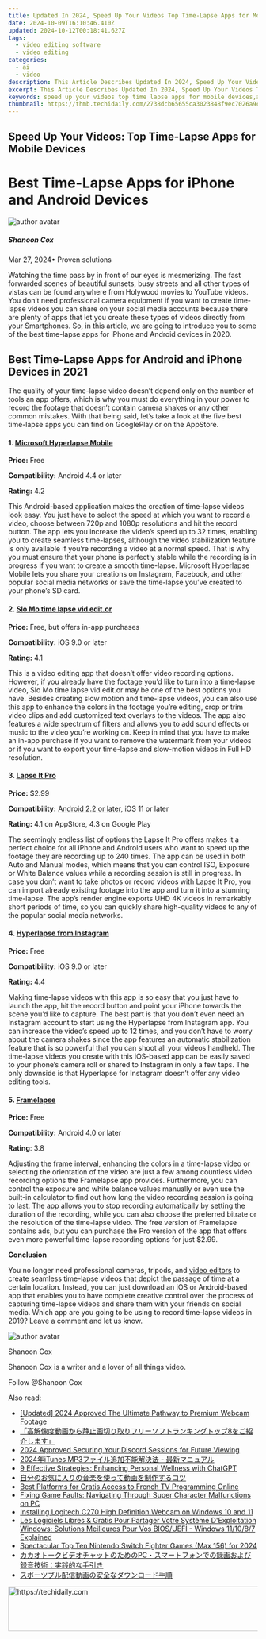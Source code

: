 ```yaml
---
title: Updated In 2024, Speed Up Your Videos Top Time-Lapse Apps for Mobile Devices
date: 2024-10-09T16:10:46.410Z
updated: 2024-10-12T00:18:41.627Z
tags: 
  - video editing software
  - video editing
categories: 
  - ai
  - video
description: This Article Describes Updated In 2024, Speed Up Your Videos Top Time-Lapse Apps for Mobile Devices
excerpt: This Article Describes Updated In 2024, Speed Up Your Videos Top Time-Lapse Apps for Mobile Devices
keywords: speed up your videos top time lapse apps for mobile devices,ai animation top video invite apps for mobile devices,top time lapse camera apps for mobile devices 2023 update,unleash your creativity top video animation apps for mobile devices 2024,elevate your invitations top video creation apps for mobile devices,top time lapse photography apps for mobile devices 2023 update,ai animation top time lapse camera apps for mobile devices 2023 update
thumbnail: https://thmb.techidaily.com/2738dcb65655ca3023848f9ec7026a9cce211e70815a31f4f65d2f9ea9ded629.jpg
---
```


## Speed Up Your Videos: Top Time-Lapse Apps for Mobile Devices

# Best Time-Lapse Apps for iPhone and Android Devices

![author avatar](https://images.wondershare.com/filmora/article-images/shannon-cox.jpg)

##### Shanoon Cox

 Mar 27, 2024• Proven solutions

Watching the time pass by in front of our eyes is mesmerizing. The fast forwarded scenes of beautiful sunsets, busy streets and all other types of vistas can be found anywhere from Holywood movies to YouTube videos. You don’t need professional camera equipment if you want to create time-lapse videos you can share on your social media accounts because there are plenty of apps that let you create these types of videos directly from your Smartphones. So, in this article, we are going to introduce you to some of the best time-lapse apps for iPhone and Android devices in 2020.

## Best Time-Lapse Apps for Android and iPhone Devices in 2021

The quality of your time-lapse video doesn’t depend only on the number of tools an app offers, which is why you must do everything in your power to record the footage that doesn’t contain camera shakes or any other common mistakes. With that being said, let’s take a look at the five best time-lapse apps you can find on GooglePlay or on the AppStore.

#### 1. [Microsoft Hyperlapse Mobile](https://play.google.com/store/apps/details?id=com.microsoft.hyperlapsemobile&hl=en)

**Price:** Free

**Compatibility:** Android 4.4 or later

**Rating:** 4.2

This Android-based application makes the creation of time-lapse videos look easy. You just have to select the speed at which you want to record a video, choose between 720p and 1080p resolutions and hit the record button. The app lets you increase the video’s speed up to 32 times, enabling you to create seamless time-lapses, although the video stabilization feature is only available if you’re recording a video at a normal speed. That is why you must ensure that your phone is perfectly stable while the recording is in progress if you want to create a smooth time-lapse. Microsoft Hyperlapse Mobile lets you share your creations on Instagram, Facebook, and other popular social media networks or save the time-lapse you’ve created to your phone’s SD card.

#### 2. [Slo Mo time lapse vid edit.or](https://itunes.apple.com/us/app/slo-mo-time-lapse-vid-edit-or/id1198548115?mt=8)

**Price:** Free, but offers in-app purchases

**Compatibility:** iOS 9.0 or later

**Rating:** 4.1

This is a video editing app that doesn’t offer video recording options. However, if you already have the footage you’d like to turn into a time-lapse video, Slo Mo time lapse vid edit.or may be one of the best options you have. Besides creating slow motion and time-lapse videos, you can also use this app to enhance the colors in the footage you’re editing, crop or trim video clips and add customized text overlays to the videos. The app also features a wide spectrum of filters and allows you to add sound effects or music to the video you’re working on. Keep in mind that you have to make an in-app purchase if you want to remove the watermark from your videos or if you want to export your time-lapse and slow-motion videos in Full HD resolution.

#### 3. [Lapse It Pro](https://itunes.apple.com/us/app/lapse-it-pro-time-lapse-stop-motion-camera-professional-hd/id536495161?mt=8&ign-mpt=uo%3D8)

**Price:** $2.99

**Compatibility:** [Android 2.2 or later](https://play.google.com/store/apps/details?id=com.ui.LapseItPro&hl=en), iOS 11 or later

**Rating:** 4.1 on AppStore, 4.3 on Google Play

The seemingly endless list of options the Lapse It Pro offers makes it a perfect choice for all iPhone and Android users who want to speed up the footage they are recording up to 240 times. The app can be used in both Auto and Manual modes, which means that you can control ISO, Exposure or White Balance values while a recording session is still in progress. In case you don’t want to take photos or record videos with Lapse It Pro, you can import already existing footage into the app and turn it into a stunning time-lapse. The app’s render engine exports UHD 4K videos in remarkably short periods of time, so you can quickly share high-quality videos to any of the popular social media networks.

#### 4. [Hyperlapse from Instagram](https://itunes.apple.com/in/app/hyperlapse-from-instagram/id740146917?mt=8)

**Price:** Free

**Compatibility:** iOS 9.0 or later

**Rating:** 4.4

Making time-lapse videos with this app is so easy that you just have to launch the app, hit the record button and point your iPhone towards the scene you’d like to capture. The best part is that you don’t even need an Instagram account to start using the Hyperlapse from Instagram app. You can increase the video’s speed up to 12 times, and you don’t have to worry about the camera shakes since the app features an automatic stabilization feature that is so powerful that you can shoot all your videos handheld. The time-lapse videos you create with this iOS-based app can be easily saved to your phone’s camera roll or shared to Instagram in only a few taps. The only downside is that Hyperlapse for Instagram doesn’t offer any video editing tools.

#### 5. [Framelapse](https://play.google.com/store/apps/details?id=com.Nishant.Singh.DroidTimelapse&hl=en)

**Price:** Free

**Compatibility:** Android 4.0 or later

**Rating**: 3.8

Adjusting the frame interval, enhancing the colors in a time-lapse video or selecting the orientation of the video are just a few among countless video recording options the Framelapse app provides. Furthermore, you can control the exposure and white balance values manually or even use the built-in calculator to find out how long the video recording session is going to last. The app allows you to stop recording automatically by setting the duration of the recording, while you can also choose the preferred bitrate or the resolution of the time-lapse video. The free version of Framelapse contains ads, but you can purchase the Pro version of the app that offers even more powerful time-lapse recording options for just $2.99.

**Conclusion**

You no longer need professional cameras, tripods, and [video editors](https://tools.techidaily.com/wondershare/filmora/download/) to create seamless time-lapse videos that depict the passage of time at a certain location. Instead, you can just download an iOS or Android-based app that enables you to have complete creative control over the process of capturing time-lapse videos and share them with your friends on social media. Which app are you going to be using to record time-lapse videos in 2019? Leave a comment and let us know.

![author avatar](https://images.wondershare.com/filmora/article-images/shannon-cox.jpg)

Shanoon Cox

Shanoon Cox is a writer and a lover of all things video.

Follow @Shanoon Cox

<ins class="adsbygoogle"
      style="display:block"
      data-ad-client="ca-pub-7571918770474297"
      data-ad-slot="8358498916"
      data-ad-format="auto"
      data-full-width-responsive="true"></ins>

<span class="atpl-alsoreadstyle">Also read:</span>
<div><ul>
<li><a href="https://digital-screen-recording.techidaily.com/updated-2024-approved-the-ultimate-pathway-to-premium-webcam-footage/"><u>[Updated] 2024 Approved The Ultimate Pathway to Premium Webcam Footage</u></a></li>
<li><a href="https://video-content-creator.techidaily.com/1726029824676-8/"><u>「高解像度動画から静止画切り取りフリーソフトランキングトップ8をご紹介します」</u></a></li>
<li><a href="https://desktop-recording.techidaily.com/2024-approved-securing-your-discord-sessions-for-future-viewing/"><u>2024 Approved Securing Your Discord Sessions for Future Viewing</u></a></li>
<li><a href="https://video-content-creator.techidaily.com/2024itunes-mp3/"><u>2024年iTunes MP3ファイル追加不能解決法 - 最新マニュアル</u></a></li>
<li><a href="https://tech-haven.techidaily.com/9-effective-strategies-enhancing-personal-wellness-with-chatgpt/"><u>9 Effective Strategies: Enhancing Personal Wellness with ChatGPT</u></a></li>
<li><a href="https://video-content-creator.techidaily.com/6ieq5yig44gu44gk5rcx44gr5ywl44kk44gu6zplusz5qw944ks5l244gj44gm5yuv55s744ks5yi25l2c44gz44kl44kz44oe/"><u>自分のお気に入りの音楽を使って動画を制作するコツ</u></a></li>
<li><a href="https://video-content-creator.techidaily.com/best-platforms-for-gratis-access-to-french-tv-programming-online/"><u>Best Platforms for Gratis Access to French TV Programming Online</u></a></li>
<li><a href="https://win-answers.techidaily.com/fixing-game-faults-navigating-through-super-character-malfunctions-on-pc/"><u>Fixing Game Faults: Navigating Through Super Character Malfunctions on PC</u></a></li>
<li><a href="https://win-dash.techidaily.com/installing-logitech-c270-high-definition-webcam-on-windows-10-and-11/"><u>Installing Logitech C270 High Definition Webcam on Windows 10 and 11</u></a></li>
<li><a href="https://win-advanced.techidaily.com/les-logiciels-libres-and-gratis-pour-partager-votre-systeme-dexploitation-windows-solutions-meilleures-pour-vos-biosuefi-windows-111087-explained/"><u>Les Logiciels Libres & Gratis Pour Partager Votre Système D'Exploitation Windows: Solutions Meilleures Pour Vos BIOS/UEFI - Windows 11/10/8/7 Explained</u></a></li>
<li><a href="https://screen-sharing-recording.techidaily.com/spectacular-top-ten-nintendo-switch-fighter-games-max-156-for-2024/"><u>Spectacular Top Ten Nintendo Switch Fighter Games (Max 156) for 2024</u></a></li>
<li><a href="https://video-content-creator.techidaily.com/1726029868382-pc/"><u>カカオトークビデオチャットのためのPC・スマートフォンでの録画および録音技術：実践的な手引き</u></a></li>
<li><a href="https://video-content-creator.techidaily.com/44k544od44o844oe44ow44or6ywn5lplush5yuv55s744gu5a6j5ywo44gq44oa44km44oz44ot44o844oj5oml6acg/"><u>スポーツブル配信動画の安全なダウンロード手順</u></a></li>
</ul></div>

<!-- affiliate ads begin -->
<a href="https://ephamedtechinc.pxf.io/c/5597632/2137205/26400" target="_top" id="2137205">
  <img src="//a.impactradius-go.com/display-ad/26400-2137205" border="0" alt="https://techidaily.com" width="728" height="90"/>
</a>
<img height="0" width="0" src="https://ephamedtechinc.pxf.io/i/5597632/2137205/26400" style="position:absolute;visibility:hidden;" border="0" />
<!-- affiliate ads end -->

